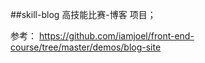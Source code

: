 ##skill-blog
高技能比赛-博客 项目；

参考：
https://github.com/iamjoel/front-end-course/tree/master/demos/blog-site